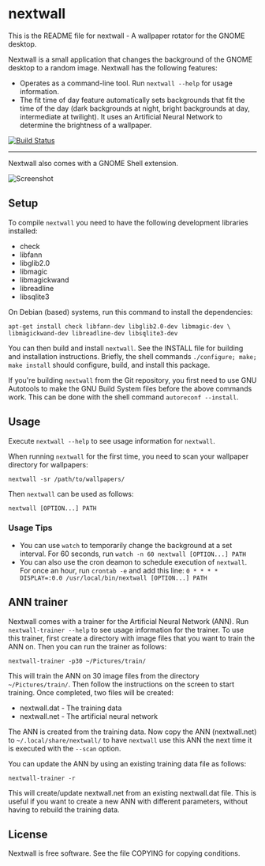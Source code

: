 # nextwall

This is the README file for nextwall - A wallpaper rotator for the GNOME
desktop.

Nextwall is a small application that changes the background of the GNOME
desktop to a random image. Nextwall has the following features:

* Operates as a command-line tool. Run `nextwall --help` for usage information.
* The fit time of day feature automatically sets backgrounds that fit the time
  of the day (dark backgrounds at night, bright backgrounds at day,
  intermediate at twilight). It uses an Artificial Neural Network to determine
  the brightness of a wallpaper.

[![Build Status](https://travis-ci.org/figure002/nextwall.svg?branch=master)](https://travis-ci.org/figure002/nextwall)

- - -

Nextwall also comes with a GNOME Shell extension.

![Screenshot](https://raw.github.com/figure002/nextwall/master/data/screenshot-extension.png)


## Setup

To compile `nextwall` you need to have the following development libraries
installed:

* check
* libfann
* libglib2.0
* libmagic
* libmagickwand
* libreadline
* libsqlite3

On Debian (based) systems, run this command to install the dependencies:

    apt-get install check libfann-dev libglib2.0-dev libmagic-dev \
    libmagickwand-dev libreadline-dev libsqlite3-dev

You can then build and install `nextwall`. See the INSTALL file for building
and installation instructions. Briefly, the shell commands
`./configure; make; make install` should configure, build, and install this
package.

If you're building `nextwall` from the Git repository, you first need to use
GNU Autotools to make the GNU Build System files before the above commands work.
This can be done with the shell command `autoreconf --install`.


## Usage

Execute `nextwall --help` to see usage information for `nextwall`.

When running `nextwall` for the first time, you need to scan your wallpaper
directory for wallpapers:

	nextwall -sr /path/to/wallpapers/

Then `nextwall` can be used as follows:

	nextwall [OPTION...] PATH


### Usage Tips

* You can use `watch` to temporarily change the background at a set interval.
  For 60 seconds, run `watch -n 60 nextwall [OPTION...] PATH`
* You can also use the cron deamon to schedule execution of `nextwall`. For
  once an hour, run `crontab -e` and add this line:
  ``0 * * * * DISPLAY=:0.0 /usr/local/bin/nextwall [OPTION...] PATH``


## ANN trainer

Nextwall comes with a trainer for the Artificial Neural Network (ANN).
Run `nextwall-trainer --help` to see usage information for the trainer. To use
this trainer, first create a directory with image files that you want to train
the ANN on. Then you can run the trainer as follows:

    nextwall-trainer -p30 ~/Pictures/train/

This will train the ANN on 30 image files from the directory
`~/Pictures/train/`. Then follow the instructions on the screen to start
training. Once completed, two files will be created:

* nextwall.dat - The training data
* nextwall.net - The artificial neural network

The ANN is created from the training data. Now copy the ANN (nextwall.net)
to `~/.local/share/nextwall/` to have `nextwall` use this ANN the next time
it is executed with the `--scan` option.

You can update the ANN by using an existing training data file as follows:

    nextwall-trainer -r

This will create/update nextwall.net from an existing nextwall.dat file. This
is useful if you want to create a new ANN with different parameters, without
having to rebuild the training data.


## License

Nextwall is free software. See the file COPYING for copying conditions.


